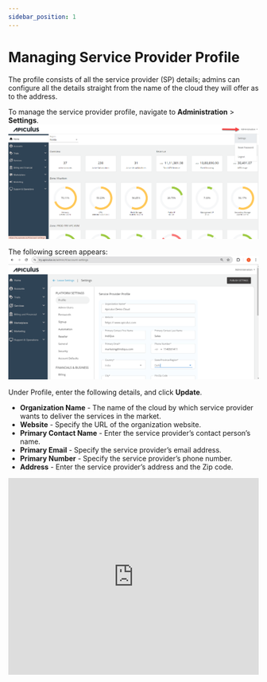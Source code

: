 ```yaml
---
sidebar_position: 1
---
```

# Managing Service Provider Profile

The profile consists of all the service provider (SP) details; admins can configure all the details straight from the name of the cloud they will offer as to the address. 

To manage the service provider profile, navigate to **Administration** > **Settings**.
![Managing Service Provider Profile](img/ConfiguringProfile1.png)

The following screen appears:
![Managing Service Provider Profile](img/ManagingServiceProviderProfile.png)

Under Profile, enter the following details, and click **Update**.

- **Organization Name** - The name of the cloud by which service provider wants to deliver the services in the market.
- **Website** - Specify the URL of the organization website.
- **Primary Contact Name** - Enter the service provider’s contact person’s name.
- **Primary Email** - Specify the service provider’s email address.
- **Primary Number** - Specify the service provider’s phone number.
- **Address** - Enter the service provider’s address and the Zip code.

<iframe
  width="100%"
  height="395"
  src="https://www.youtube.com/embed/0E4HDhdJ1d0?rel=0&modestbranding=1&autoplay=0&controls=1"
  frameborder="0"
  allow="accelerometer; autoplay; clipboard-write; encrypted-media; gyroscope; picture-in-picture; fullscreen"
  allowfullscreen>
</iframe>



